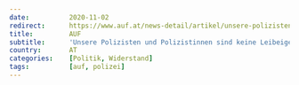 ```yaml
---
date:          2020-11-02
redirect:      https://www.auf.at/news-detail/artikel/unsere-polizisten-und-polizistinnen-sind-keine-leibeigenen-der-schwarz-gruenen-bundesregierung/
title:         AUF
subtitle:      'Unsere Polizisten und Polizistinnen sind keine Leibeigenen der schwarz-grünen Bundesregierung'
country:       AT
categories:    [Politik, Widerstand]
tags:          [auf, polizei]
---
```

